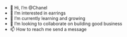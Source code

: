 - 👋 Hi, I’m @Chanel
- 👀 I’m interested in earrings
- 🌱 I’m currently learning and growing
- 💞️ I’m looking to collaborate on building good business
- 📫 How to reach me send a message

<!---
Chanelw2/Chanelw2 is a ✨ special ✨ repository because its `README.md` (this file) appears on your GitHub profile.
You can click the Preview link to take a look at your changes.
--->
